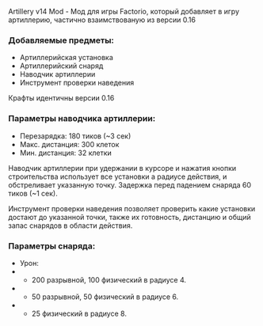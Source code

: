 Artillery v14 Mod - Мод для игры Factorio, который добавляет в игру артиллерию, частично взаимствованую из версии 0.16

### Добавляемые предметы:
- Артиллерийская установка
- Артиллерийский снаряд
- Наводчик артиллерии
- Инструмент проверки наведения

Крафты идентичны версии 0.16

### Параметры наводчика артиллерии:
- Перезарядка: 180 тиков (~3 сек)
- Макс. дистанция: 300 клеток
- Мин. дистанция: 32 клетки

Наводчик артиллерии при удержании в курсоре и нажатия кнопки строительства использует все установки а радиусе действия, и обстреливает указанную точку.
Задержка перед падением снаряда 60 тиков (~1 сек).

Инструмент проверки наведения позволяет проверить какие установки достают до указанной точки, также их готовность, дистанцию и общий запас снарядов в области действия.

### Параметры снаряда:
- Урон: 
- - 200 разрывной, 100 физический в радиусе 4.
- - 50 разрывной, 50 физический в радиусе 6.
- - 25 физический в радиусе 8.